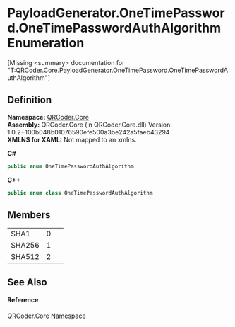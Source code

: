 # PayloadGenerator.OneTimePassword.OneTimePasswordAuthAlgorithm Enumeration


\[Missing &lt;summary&gt; documentation for "T:QRCoder.Core.PayloadGenerator.OneTimePassword.OneTimePasswordAuthAlgorithm"\]



## Definition
**Namespace:** <a href="N_QRCoder_Core.md">QRCoder.Core</a>  
**Assembly:** QRCoder.Core (in QRCoder.Core.dll) Version: 1.0.2+100b048b01076590efe500a3be242a5faeb43294  
**XMLNS for XAML:** Not mapped to an xmlns.

**C#**
``` C#
public enum OneTimePasswordAuthAlgorithm
```
**C++**
``` C++
public enum class OneTimePasswordAuthAlgorithm
```



## Members
<table>
<tr>
<td>SHA1</td>
<td>0</td>
<td> </td></tr>
<tr>
<td>SHA256</td>
<td>1</td>
<td> </td></tr>
<tr>
<td>SHA512</td>
<td>2</td>
<td> </td></tr>
</table>

## See Also


#### Reference
<a href="N_QRCoder_Core.md">QRCoder.Core Namespace</a>  
